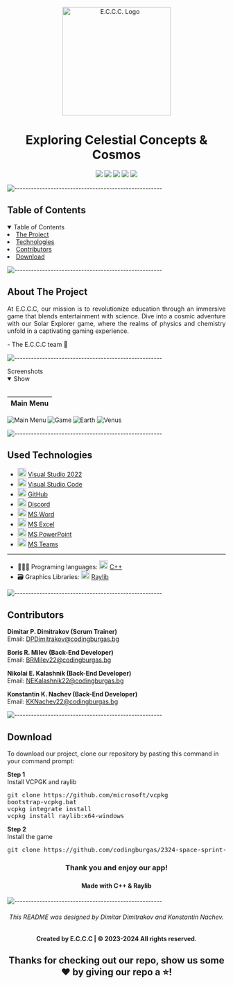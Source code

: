 <p align="center">
     <img align="center" src="https://media.discordapp.net/attachments/1158441474220888074/1204077531578507344/logo.png?ex=65d36b96&is=65c0f696&hm=db4c92827a8ae96fb9f2608d9deedcf4f8144be2b5340e67d245015f53956805&=&format=webp&quality=lossless&width=500&height=500" alt="E.C.C.C. Logo" width="250", height="250">

</p>
    
<h1 align="center"> Exploring Celestial Concepts & Cosmos </h1>

    
<p align="center">
    <img src = "https://img.shields.io/github/contributors/codingburgas/2324-space-sprint-project-e-c-c-c?style=for-the-badge">
    <img src = "https://img.shields.io/github/repo-size/codingburgas/2324-space-sprint-project-e-c-c-c?style=for-the-badge">
    <img src = "https://img.shields.io/github/last-commit/codingburgas/2324-space-sprint-project-e-c-c-c?style=for-the-badge">
    <img src = "https://img.shields.io/github/languages/top/codingburgas/2324-space-sprint-project-e-c-c-c?style=for-the-badge">
    <img src = "https://img.shields.io/github/issues-closed/codingburgas/2324-space-sprint-project-e-c-c-c?style=for-the-badge">
<p>

![-----------------------------------------------------](https://raw.githubusercontent.com/andreasbm/readme/master/assets/lines/rainbow.png)
    
<!-- TABLE OF CONTENTS -->
<h2 id="table-of-contents">Table of Contents</h2>
    
<details open="open">
    <summary>Table of Contents</summary>
    <li><a href="#about-the-project">  The Project</a></li>
    <li><a href="#used-technologies">  Technologies</a></li>
    <li><a href="#contributors">   Contributors</a></li>
    <li><a href="#download">    Download</a></li>
</details>
    
![-----------------------------------------------------](https://raw.githubusercontent.com/andreasbm/readme/master/assets/lines/rainbow.png)
    
<!-- ABOUT THE PROJECT -->
<h2 id="about-the-project">About The Project</h2>
    
<p align="justify">
    At E.C.C.C, our mission is to revolutionize education through an immersive game that blends entertainment with science. Dive into a cosmic adventure with our Solar Explorer game, where the realms of physics and chemistry unfold in a captivating gaming experience.
</p>
<p> - The E.C.C.C team 🚀</p>
    
    
![-----------------------------------------------------](https://raw.githubusercontent.com/andreasbm/readme/master/assets/lines/rainbow.png)
    
<summary>Screenshots</summary>
<details open="open">
<summary>Show</summary>
<br>
    
    
|                               Main Menu                               |
| :-------------------------------------------------------------------: | 
 <img src="https://media.discordapp.net/attachments/1158441474220888074/1204075392223289385/image.png?ex=65d36998&is=65c0f498&hm=f96ef6f040714e15d108145657d4636bad9321a3e86b5ccf6abf3778e0335586&=&format=webp&quality=lossless&width=1602&height=897" alt="Main Menu"></a> 
 <img src="https://cdn.discordapp.com/attachments/1158441474220888074/1211784681918570508/image.png?ex=65ef756e&is=65dd006e&hm=c7f1e79f26b74a3d021af7e4692d1b07ec3b4c543abbbe12c8e5f2342935d0e6&" alt="Game"></a> 
 <img src="https://cdn.discordapp.com/attachments/1034697798966325309/1211785510410780692/image.png?ex=65ef7633&is=65dd0133&hm=722c4caf4a4a461668c2550baacf19281dfcb68c4392ef0df764bd92928f7efd&" alt="Earth"></a> 
 <img src="https://cdn.discordapp.com/attachments/1034697798966325309/1211785801050882058/image.png?ex=65ef7678&is=65dd0178&hm=21bb3b178eab397edd302d556267cad6452f08bf074f32911938fa0cee94107d&" alt="Venus"></a> 

    
</details>
    
</td></tr></table>
<p></p>
    
![-----------------------------------------------------](https://raw.githubusercontent.com/andreasbm/readme/master/assets/lines/rainbow.png)
    
##  Used Technologies
- <img src="https://upload.wikimedia.org/wikipedia/commons/thumb/2/2c/Visual_Studio_Icon_2022.svg/1200px-Visual_Studio_Icon_2022.svg.png" width="20" alt="Visual Studio 2022 Logo"> <a href="https://visualstudio.microsoft.com/vs/">Visual Studio 2022</a>
- <img src="https://upload.wikimedia.org/wikipedia/commons/thumb/9/9a/Visual_Studio_Code_1.35_icon.svg/2048px-Visual_Studio_Code_1.35_icon.svg.png" width="20" alt="Visual Studio Code Logo"> <a href="https://code.visualstudio.com/">Visual Studio Code</a>
- <img src="https://cdn-icons-png.flaticon.com/512/25/25231.png" width="20" alt="GitHub Logo"> <a href="https://github.com/">GitHub</a>
- <img src="https://www.freepnglogos.com/uploads/discord-logo-png/concours-discord-cartes-voeux-fortnite-france-6.png" width="20" alt="Discord Logo"> <a href="https://discord.com/">Discord</a>
- <img src="https://upload.wikimedia.org/wikipedia/commons/thumb/f/fd/Microsoft_Office_Word_%282019%E2%80%93present%29.svg/2203px-Microsoft_Office_Word_%282019%E2%80%93present%29.svg.png" width="20" alt="MS Word Logo"> <a href="https://en.wikipedia.org/wiki/Microsoft_Word">MS Word</a>
- <img src="https://upload.wikimedia.org/wikipedia/commons/thumb/3/34/Microsoft_Office_Excel_%282019%E2%80%93present%29.svg/2203px-Microsoft_Office_Excel_%282019%E2%80%93present%29.svg.png" width="20" alt="MS Excel Logo"> <a href="https://en.wikipedia.org/wiki/Microsoft_Excel">MS Excel</a>
- <img src="https://upload.wikimedia.org/wikipedia/commons/3/3b/Microsoft_PowerPoint_Logo.png" width="20" alt="MS PowerPoint Logo"> <a href="https://bg.wikipedia.org/wiki/Microsoft_PowerPoint">MS PowerPoint</a>
- <img src="https://upload.wikimedia.org/wikipedia/commons/thumb/c/c9/Microsoft_Office_Teams_%282018%E2%80%93present%29.svg/2203px-Microsoft_Office_Teams_%282018%E2%80%93present%29.svg.png" width="20" alt="MS Teams Logo"> <a href="https://www.microsoft.com/en-us/microsoft-teams/group-chat-software">MS Teams</a>
<hr>

- 👩🏻‍💻 Programing languages: <img src="https://brandslogos.com/wp-content/uploads/thumbs/c-logo-vector.svg" width="20" alt="C++ Logo"> <a href="https://cplusplus.com/">C++</a> 
- 🗃️ Graphics Libraries: <img src="https://upload.wikimedia.org/wikipedia/commons/f/f4/Raylib_logo.png" width="20" alt="Raylib Logo"> <a href="https://www.raylib.com/">Raylib</a>
    
![-----------------------------------------------------](https://raw.githubusercontent.com/andreasbm/readme/master/assets/lines/rainbow.png)

<!-- CONTRIBUTORS -->
<h2 id="contributors">Contributors</h2>
    
<p>
    
    
<b>Dimitar P. Dimitrakov (Scrum Trainer)</b> <br>
    Email: <a>DPDimitrakov@codingburgas.bg</a> <br>
    
<b>Boris R. Milev (Back-End Developer)</b> <br>
    Email: <a>BRMilev22@codingburgas.bg</a> <br>
    
<b>Nikolai E. Kalashnik (Back-End Developer)</b> <br>
    Email: <a>NEKalashnik22@codingburgas.bg</a> <br>    

<b>Konstantin K. Nachev (Back-End Developer)</b> <br>
    Email: <a>KKNachev22@codingburgas.bg</a> <br>
    

![-----------------------------------------------------](https://raw.githubusercontent.com/andreasbm/readme/master/assets/lines/rainbow.png)
    
</p>
    
<h2 id="download">Download</h2>
    
<p>To download our project, clone our repository by pasting this command in your command prompt:</p>
    
<b>Step 1</b> <br>
Install VCPGK and raylib <br>
<pre>git clone https://github.com/microsoft/vcpkg
bootstrap-vcpkg.bat
vcpkg integrate install
vcpkg install raylib:x64-windows
</pre>
<b>Step 2</b> <br>
Install the game
<pre>git clone https://github.com/codingburgas/2324-space-sprint-project-e-c-c-c/releases</pre>

<h3 align="center"> Thank you and enjoy our app! <h3>
<h4 align="center"> Made with C++ & Raylib </h4>

![-----------------------------------------------------](https://raw.githubusercontent.com/andreasbm/readme/master/assets/lines/rainbow.png)

<h6 align="center">This README was designed by Dimitar Dimitrakov and Konstantin Nachev.</h6>
<h4 align="center"> Created by E.C.C.C | &copy 2023-2024 All rights reserved.</h4>
<h2 align="center">Thanks for checking out our repo, show us some ❤️ by giving our repo a ⭐️!</h2>



